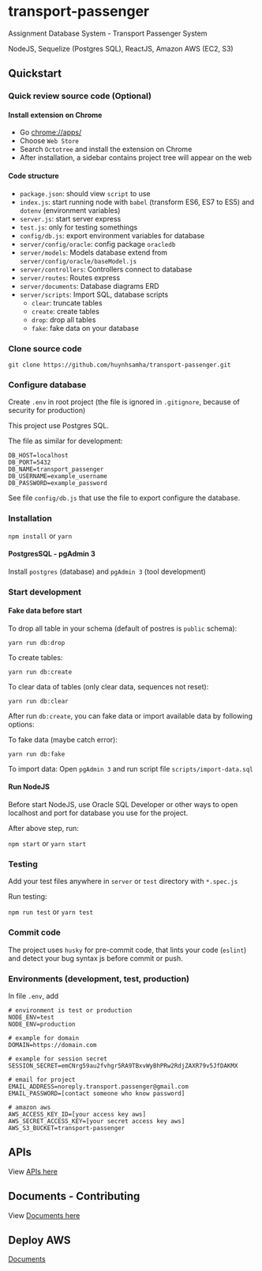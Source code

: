 # transport-passenger

Assignment Database System - Transport Passenger System

NodeJS, Sequelize (Postgres SQL), ReactJS, Amazon AWS (EC2, S3)

## Quickstart


### Quick review source code (Optional)

#### Install extension on Chrome
+ Go [chrome://apps/](chrome://apps/)
+ Choose `Web Store`
+ Search `Octotree` and install the extension on Chrome
+ After installation, a sidebar contains project tree will appear on the web

#### Code structure
+ `package.json`: should view `script` to use
+ `index.js`: start running node with `babel` (transform ES6, ES7 to ES5) and `dotenv` (environment variables)
+ `server.js`: start server express
+ `test.js`: only for testing somethings
+ `config/db.js`: export environment variables for database
+ `server/config/oracle`: config package `oracledb`
+ `server/models`: Models database extend from `server/config/oracle/baseModel.js`
+ `server/controllers`: Controllers connect to database
+ `server/routes`: Routes express
+ `server/documents`: Database diagrams ERD
+ `server/scripts`: Import SQL, database scripts
	+ `clear`: truncate tables
	+ `create`: create tables
	+ `drop`: drop all tables
	+ `fake`: fake data on your database



### Clone source code
```
git clone https://github.com/huynhsamha/transport-passenger.git
```



### Configure database

Create `.env` in root project (the file is ignored in `.gitignore`, because of security for production)

This project use Postgres SQL.

The file as similar for development:

```base
DB_HOST=localhost
DB_PORT=5432
DB_NAME=transport_passenger
DB_USERNAME=example_username
DB_PASSWORD=example_password
```

See file `config/db.js` that use the file to export configure the database.



### Installation

`npm install` or `yarn`

#### PostgresSQL - pgAdmin 3
Install `postgres` (database) and `pgAdmin 3` (tool development)


### Start development

#### Fake data before start

To drop all table in your schema (default of postres is `public` schema):
```
yarn run db:drop
```

To create tables:
```
yarn run db:create
```

To clear data of tables (only clear data, sequences not reset):
```
yarn run db:clear
```

After run `db:create`, you can fake data or import available data by following options:

To fake data (maybe catch error):
```
yarn run db:fake
```

To import data:
Open `pgAdmin 3` and run script file `scripts/import-data.sql`


#### Run NodeJS
Before start NodeJS, use Oracle SQL Developer or other ways to open localhost and port for database you use for the project.

After above step, run:

`npm start` or `yarn start`



### Testing

Add your test files anywhere in `server` or `test` directory with `*.spec.js`

Run testing:

`npm run test` or `yarn test`


### Commit code

The project uses `husky` for pre-commit code, that lints your code (`eslint`) and detect your bug syntax js before commit or push.




### Environments (development, test, production)

In file `.env`, add
```
# environment is test or production
NODE_ENV=test
NODE_ENV=production

# example for domain
DOMAIN=https://domain.com

# example for session secret
SESSION_SECRET=emCNrg59au2fvhgr5RA9TBxvWyBhPRw2RdjZAXR79v5JfDAKMX

# email for project
EMAIL_ADDRESS=noreply.transport.passenger@gmail.com
EMAIL_PASSWORD=[contact someone who know password]

# amazon aws
AWS_ACCESS_KEY_ID=[your access key aws]
AWS_SECRET_ACCESS_KEY=[your secret access key aws]
AWS_S3_BUCKET=transport-passenger
```

## APIs
View [APIs here](https://github.com/huynhsamha/transport-passenger/blob/master/APIs.md)

## Documents - Contributing
View [Documents here](https://github.com/huynhsamha/transport-passenger/blob/master/docs/CONTRIBUTING.md)


## Deploy AWS
[Documents](https://github.com/huynhsamha/transport-passenger/blob/master/deploy-aws/README.md)
